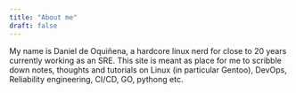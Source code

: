 ```yaml
---
title: "About me"
draft: false
---
```


My name is Daniel de Oquiñena, a hardcore linux nerd for close to 20 years currently working as an SRE. This site is meant as place for me to scribble down notes, thoughts and tutorials on Linux (in particular Gentoo), DevOps, Reliability engineering, CI/CD, GO, pythong etc. 